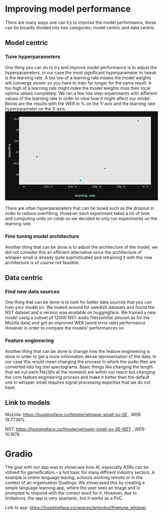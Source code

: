 # Improving model performance
There are many ways one can try to improve the model performance, these can be broadly divided into two categories; model centric and data centric.

## Model centric

### Tune hyperparameters
One thing you can do to try and improve model performance is to adjust the hyperparameters, in our case the most significant hyperparameter to tweak is the learning rate. A too low of a learning rate means the model weights will converge slower so you have to train for longer for the same result. A too high of a learning rate might make the model weights miss their local optima values completely. We ran a few low step-experiments with different values of the learning rate in order to view how it might affect our model. Below are the results with the WER in % on the Y-axis and the learning rate hyperparameter on the X-axis.
![image](./images/image.png)

There are other hyperparameters that can be tuned such as the dropout in order to reduce overfitting. However each experiment takes a lot of time and computing units on colab so we decided to only run experiments on the learning rate.

### Fine tuning model architecture
Another thing that can be done is to adjust the architecture of the model, we did not consider this an efficient alternative since the architecture of whisper-small is already quite sophisticated and retraining it with the new architecture is of course not feasible.

## Data centric


### Find new data sources
One thing that can be done is to look for better data sources that you can train your model on. We looked around for swedish datasets and found the NST dataset and a version was available on huggingface. We trained a new model using a subset of 12000 NST-audio files(similar amount as for the Mozilla data) and got an improved WER (word error rate) performance. However in order to compare the models' performances on 

### Feature engineering
Another thing that can be done is change how the feature engineering is done in order to get a more information dense representation of the data. In our case this would mean changing the process in which the audio files are converted into log mel spectograms. Basic things like changing the length that we cut each file(30s at the moment) are within our reach but changing the core feature engineering process and make it better than the default one in whisper-small requires signal processing expertise that we do not have.


## Link to models
Mozzila: https://huggingface.co/fimster/whisper-small-sv-SE , WER: 19.7736%

NST: https://huggingface.co/fimster/whisper-small-sv-SE-NST , WER: 10.1678

# Gradio

The goal with our app was to showcase how AI, especially ASRs can be utilised for gameification – a hot topic for many diffirent industry sectors. A example is online language learing, schools working remote or in the context of an organisation Dualingo. We showcased this by creating a simple language learning app, where the user sees an image and is prompted to respond with the correct word for it. However, due to limitations, the app is very spartanic, but it works as a PoC.

Link to app: https://huggingface.co/spaces/antonbol/finetune_whisper
